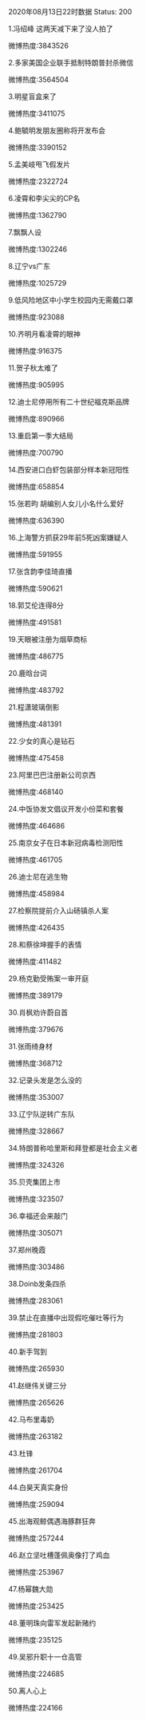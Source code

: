 2020年08月13日22时数据
Status: 200

1.冯绍峰 这两天减下来了没人拍了

微博热度:3843526

2.多家美国企业联手抵制特朗普封杀微信

微博热度:3564504

3.明星盲盒来了

微博热度:3411075

4.鲍毓明发朋友圈称将开发布会

微博热度:3390152

5.孟美岐甩飞假发片

微博热度:2322724

6.凌霄和李尖尖的CP名

微博热度:1362790

7.飘飘人设

微博热度:1302246

8.辽宁vs广东

微博热度:1025729

9.低风险地区中小学生校园内无需戴口罩

微博热度:923088

10.齐明月看凌霄的眼神

微博热度:916375

11.贺子秋太难了

微博热度:905995

12.迪士尼停用所有二十世纪福克斯品牌

微博热度:890966

13.重启第一季大结局

微博热度:700790

14.西安进口白虾包装部分样本新冠阳性

微博热度:658854

15.张若昀 胡编别人女儿小名什么爱好

微博热度:636390

16.上海警方抓获29年前5死凶案嫌疑人

微博热度:591955

17.张含韵李佳琦直播

微博热度:590621

18.郭艾伦连得8分

微博热度:491581

19.天眼被注册为烟草商标

微博热度:486775

20.鹿晗台词

微博热度:483792

21.程潇玻璃倒影

微博热度:481391

22.少女的真心是钻石

微博热度:475458

23.阿里巴巴注册新公司京西

微博热度:468140

24.中饭协发文倡议开发小份菜和套餐

微博热度:464686

25.南京女子在日本新冠病毒检测阳性

微博热度:461705

26.迪士尼在逃生物

微博热度:458984

27.检察院提前介入山砀镇杀人案

微博热度:426435

28.和蔡徐坤握手的表情

微博热度:411482

29.杨克勤受贿案一审开庭

微博热度:389179

30.肖枫劝许蔚自首

微博热度:379676

31.张雨绮身材

微博热度:368712

32.记录头发是怎么没的

微博热度:353007

33.辽宁队逆转广东队

微博热度:328667

34.特朗普称哈里斯和拜登都是社会主义者

微博热度:324326

35.贝壳集团上市

微博热度:323507

36.幸福还会来敲门

微博热度:305071

37.郑州晚霞

微博热度:303486

38.Doinb发条四杀

微博热度:283061

39.禁止在直播中出现假吃催吐等行为

微博热度:281803

40.新手驾到

微博热度:265930

41.赵继伟关键三分

微博热度:265626

42.马布里毒奶

微博热度:263182

43.杜锋

微博热度:261704

44.白昊天真实身份

微博热度:259094

45.出海观鲸偶遇海豚群狂奔

微博热度:257244

46.赵立坚吐槽蓬佩奥像打了鸡血

微博热度:253967

47.杨幂魏大勋

微博热度:253425

48.董明珠向雷军发起新赌约

微博热度:235125

49.吴邪升职十一仓高管

微博热度:224685

50.离人心上

微博热度:224166

